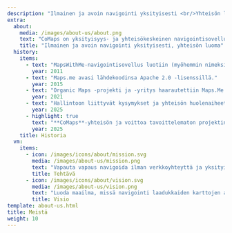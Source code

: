 ```yaml
---
description: "Ilmainen ja avoin navigointi yksityisesti <br/>Yhteisön luoma"
extra:
  about:
    media: /images/about-us/about.png
    text: "CoMaps on yksityisyys- ja yhteisökeskeinen navigointisovellus autoilijoille, pyöräilijöille ja kävelijöille. Sovellus käyttää OpenStreetMapin joukkoistettua tiedonkeruuta vapaaehtoisilta ympäri maailman. Se tarjoaa yksityisen navigoinnin - sovellus ei tunnista käyttäjää tai kerää tietoja. CoMapsin ominaisuuksiin kuuluu jopa kaukaisissa sijainneissa toimiva navigointi ilman verkkoyhteyttä. CoMaps on avoimen lähdekoodin projekti, jonka painopisteenä on yhteisön kehittäminen."
    title: "Ilmainen ja avoin navigointi yksityisesti, yhteisön luoma"
  history:
    items:
      - text: "MapsWithMe-navigointisovellus luotiin (myöhemmin nimeksi muutettiin Maps.me)."
        year: 2011
      - text: "Maps.me avasi lähdekoodinsa Apache 2.0 -lisenssillä."
        year: 2015
      - text: "Organic Maps -projekti ja -yritys haarautettiin Maps.Me:n lähdekoodista."
        year: 2021
      - text: "Hallintoon liittyvät kysymykset ja yhteisön huolenaiheet, joihin yhtiön osakkeenomistajat eivät puuttuneet, pysäyttivät Organic Mapsin kehittämisen kuukausiksi."
        year: 2025
      - highlight: true
        text: "**CoMaps**-yhteisön ja voittoa tavoittelematon projektin perustivat entiset Organic Maps -vapaaehtoiset. Pohjana käytettiin Organic Mapsin lähdekoodia."
        year: 2025
    title: Historia
  vm:
    items:
      - icon: /images/icons/about/mission.svg
        media: /images/about-us/mission.png
        text: "Vapauta vapaus navigoida ilman verkkoyhteyttä ja yksityisesti. Autoilijoille, pyöräilijöille ja kävelijöille, yhteisön luoma."
        title: Tehtävä
      - icon: /images/icons/about/vision.svg
        media: /images/about-us/vision.png
        text: "Luoda maailma, missä navigointi laadukkaiden karttojen avulla yksityisesti on yksinkertaisesti paras valinta."
        title: Visio
template: about-us.html
title: Meistä
weight: 10
---
```

